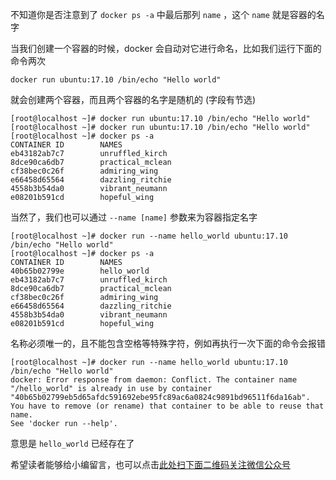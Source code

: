 不知道你是否注意到了 `docker ps -a` 中最后那列 `name` ，这个 `name` 就是容器的名字

当我们创建一个容器的时候，docker 会自动对它进行命名，比如我们运行下面的命令两次

```
docker run ubuntu:17.10 /bin/echo "Hello world"
```

就会创建两个容器，而且两个容器的名字是随机的 (字段有节选)

```
[root@localhost ~]# docker run ubuntu:17.10 /bin/echo "Hello world"
[root@localhost ~]# docker run ubuntu:17.10 /bin/echo "Hello world"
[root@localhost ~]# docker ps -a
CONTAINER ID        NAMES
eb43182ab7c7        unruffled_kirch
8dce90ca6db7        practical_mclean
cf38bec0c26f        admiring_wing
e66458d65564        dazzling_ritchie
4558b3b54da0        vibrant_neumann
e08201b591cd        hopeful_wing
```

当然了，我们也可以通过 `--name [name]` 参数来为容器指定名字

```
[root@localhost ~]# docker run --name hello_world ubuntu:17.10 /bin/echo "Hello world"
[root@localhost ~]# docker ps -a
CONTAINER ID        NAMES
40b65b02799e        hello_world
eb43182ab7c7        unruffled_kirch
8dce90ca6db7        practical_mclean
cf38bec0c26f        admiring_wing
e66458d65564        dazzling_ritchie
4558b3b54da0        vibrant_neumann
e08201b591cd        hopeful_wing
```

名称必须唯一的，且不能包含空格等特殊字符，例如再执行一次下面的命令会报错

```
[root@localhost ~]# docker run --name hello_world ubuntu:17.10 /bin/echo "Hello world"
docker: Error response from daemon: Conflict. The container name "/hello_world" is already in use by container "40b65b02799eb5d65afdc591692ebe95fc89ac6a0824c9891bd96511f6da16ab". You have to remove (or rename) that container to be able to reuse that name.
See 'docker run --help'.
```

意思是 `hello_world` 已经存在了

希望读者能够给小编留言，也可以点击[此处扫下面二维码关注微信公众号](https://www.ycbbs.vip/?p=28 "此处扫下面二维码关注微信公众号")